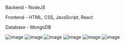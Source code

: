 Backend - NodeJS

Frontend - HTML, CSS, JavaScript, React

Database - MongoDB

![image](https://user-images.githubusercontent.com/60794589/184545859-18a297f6-a57b-451d-9655-f21983cc622a.png)
![image](https://user-images.githubusercontent.com/60794589/184545819-cc23a1cb-4c20-4718-b16b-3bed1eb24ada.png)
![image](https://user-images.githubusercontent.com/60794589/184545815-bbe521d4-ea27-4213-a054-515e3841b682.png)
![image](https://user-images.githubusercontent.com/60794589/184545916-8a0210ef-c52c-4555-b8d0-38069fbdca96.png)
![image](https://user-images.githubusercontent.com/60794589/184546041-bc23d822-3923-46a7-8003-de428bf4a8d0.png)
![image](https://user-images.githubusercontent.com/60794589/184546054-9931253f-9759-4269-bae6-47de5e4069ef.png)
